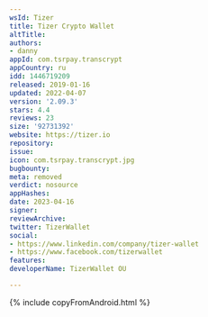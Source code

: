 ```yaml
---
wsId: Tizer
title: Tizer Crypto Wallet
altTitle: 
authors:
- danny
appId: com.tsrpay.transcrypt
appCountry: ru
idd: 1446719209
released: 2019-01-16
updated: 2022-04-07
version: '2.09.3'
stars: 4.4
reviews: 23
size: '92731392'
website: https://tizer.io
repository: 
issue: 
icon: com.tsrpay.transcrypt.jpg
bugbounty: 
meta: removed
verdict: nosource
appHashes: 
date: 2023-04-16
signer: 
reviewArchive: 
twitter: TizerWallet
social:
- https://www.linkedin.com/company/tizer-wallet
- https://www.facebook.com/tizerwallet
features: 
developerName: TizerWallet OU

---
```


{% include copyFromAndroid.html %}
